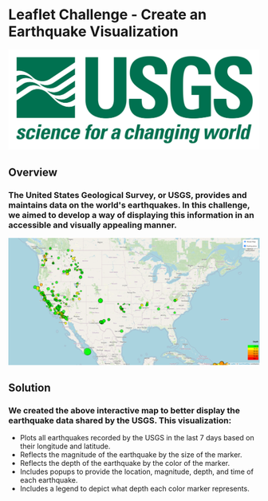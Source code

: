 # Leaflet Challenge - Create an Earthquake Visualization

![plot](Images/1-Logo.png)
## Overview
### The United States Geological Survey, or USGS, provides and maintains data on the world's earthquakes. In this challenge, we aimed to develop a way of displaying this information in an accessible and visually appealing manner.

![plot](Images/2-Map.png)
## Solution
### We created the above interactive map to better display the earthquake data shared by the USGS. This visualization:
- Plots all earthquakes recorded by the USGS in the last 7 days based on their longitude and latitude.
- Reflects the magnitude of the earthquake by the size of the marker.
- Reflects the depth of the earthquake by the color of the marker.
- Includes popups to provide the location, magnitude, depth, and time of each earthquake.
- Includes a legend to depict what depth each color marker represents.